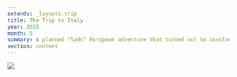 ```yaml
---
extends: _layouts.trip
title: The Trip to Italy
year: 2015
month: 5
summary: A planned "lads" European adventure that turned out to involve more art galleries, history lessons, and culture than either of us bargained for.
section: content
---
```


![](/media/trips/2015-italy/IMG_4180.jpg)
